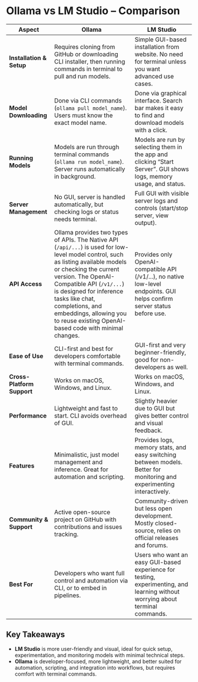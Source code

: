 # Ollama vs LM Studio – Comparison

| Aspect                    | Ollama                                                                                          | LM Studio                                                                                             
|----------------------     |-------------------------------------------------------------------------------------------------|------------------|
| **Installation & Setup**   | Requires cloning from GitHub or downloading CLI installer, then running commands in terminal to pull and run models. | Simple GUI-based installation from website. No need for terminal unless you want advanced use cases. |
| **Model Downloading**   | Done via CLI commands (`ollama pull model_name`). Users must know the exact model name.       | Done via graphical interface. Search bar makes it easy to find and download models with a click. |
| **Running Models**      | Models are run through terminal commands (`ollama run model_name`). Server runs automatically in background. | Models are run by selecting them in the app and clicking “Start Server”. GUI shows logs, memory usage, and status. |
| **Server Management**   | No GUI, server is handled automatically, but checking logs or status needs terminal.         | Full GUI with visible server logs and controls (start/stop server, view output). |
| **API Access**          | Ollama provides two types of APIs. The Native API (`/api/...`) is used for low-level model control, such as listing available models or checking the current version. The OpenAI-Compatible API (`/v1/...`) is designed for inference tasks like chat, completions, and embeddings, allowing you to reuse existing OpenAI-based code with minimal changes.| Provides only OpenAI-compatible API (/v1/...), no native low-level endpoints. GUI helps confirm server status before use. |
| **Ease of Use**         | CLI-first and best for developers comfortable with terminal commands.                          | GUI-first and very beginner-friendly, good for non-developers as well. |
| **Cross-Platform Support** | Works on macOS, Windows, and Linux.                                                         | Works on macOS, Windows, and Linux. |
| **Performance**         | Lightweight and fast to start. CLI avoids overhead of GUI.                                   | Slightly heavier due to GUI but gives better control and visual feedback. |
| **Features**            | Minimalistic, just model management and inference. Great for automation and scripting.      | Provides logs, memory stats, and easy switching between models. Better for monitoring and experimenting interactively. |
| **Community & Support** | Active open-source project on GitHub with contributions and issues tracking.                 | Community-driven but less open development. Mostly closed-source, relies on official releases and forums. |
| **Best For**            | Developers who want full control and automation via CLI, or to embed in pipelines.          | Users who want an easy GUI-based experience for testing, experimenting, and learning without worrying about terminal commands. |

## Key Takeaways
- **LM Studio** is more user-friendly and visual, ideal for quick setup, experimentation, and monitoring models with minimal technical steps.  
- **Ollama** is developer-focused, more lightweight, and better suited for automation, scripting, and integration into workflows, but requires comfort with terminal commands.
